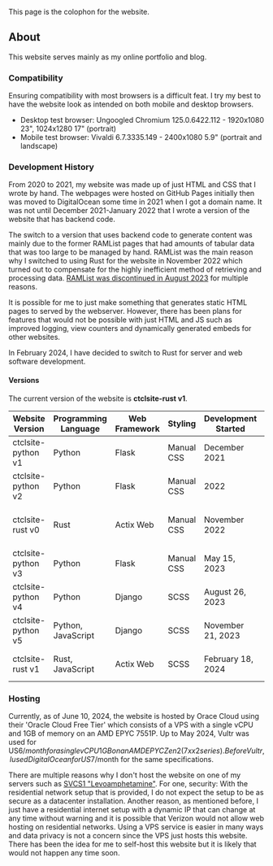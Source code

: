 This page is the colophon for the website.

## About
This website serves mainly as my online portfolio and blog. 

### Compatibility
Ensuring compatibility with most browsers is a difficult feat. I try my best to have the website look as intended on both mobile and desktop browsers.

- Desktop test browser: Ungoogled Chromium 125.0.6422.112 - 1920x1080 23", 1024x1280 17" (portrait)
- Mobile test browser: Vivaldi 6.7.3335.149 - 2400x1080 5.9" (portrait and landscape)

### Development History
From 2020 to 2021, my website was made up of just HTML and CSS that I wrote by hand. The webpages were hosted on GitHub Pages initially then was moved to DigitalOcean some time in 2021 when I got a domain name. It was not until December 2021-January 2022 that I wrote a version of the website that has backend code. 

The switch to a version that uses backend code to generate content was mainly due to the former RAMList pages that had amounts of tabular data that was too large to be managed by hand. RAMList was the main reason why I switched to using Rust for the website in November 2022 which turned out to compensate for the highly inefficient method of retrieving and processing data. [RAMList was discontinued in August 2023](../../blog/10/) for multiple reasons.

It is possible for me to just make something that generates static HTML pages to served by the webserver. However, there has been plans for features that would not be possible with just HTML and JS such as improved logging, view counters and dynamically generated embeds for other websites.

In February 2024, I have decided to switch to Rust for server and web software development.

#### Versions
The current version of the website is **ctclsite-rust v1**.


| Website Version    | Programming Language | Web Framework | Styling    | Development Started | Released          | Development System(s)                                                                                                         |
| ------------------ | -------------------- | ------------- | ---------- | ------------------- | ----------------- | ----------------------------------------------------------------------------------------------------------------------------- |
| ctclsite-python v1 | Python               | Flask         | Manual CSS | December 2021       | January 7, 2022   | [Polyethylene Terephthalate](../wbpc/#pc_pet)                                                                                 |
| ctclsite-python v2 | Python               | Flask         | Manual CSS | 2022                | 2022              | [Polyethylene Terephthalate](../wbpc/#pc_pet)                                                                                 |
| ctclsite-rust v0   | Rust                 | Actix Web     | Manual CSS | November 2022       | January 2023      | "Dichlorofluoromethane" (ThinkPad X240), [Polyethylene Terephthalate](../wbpc/#pc_pet)                                        |
| ctclsite-python v3 | Python               | Flask         | Manual CSS | May 15, 2023        | May 20, 2023      | [Polybutylene Terephthalate](../wbpc/#pc_pbt)                                                                                 |
| ctclsite-python v4 | Python               | Django        | SCSS       | August 26, 2023     | October 20, 2023  | [Polybutylene Terephthalate](../wbpc/#pc_pbt)                                                                                 |
| ctclsite-python v5 | Python, JavaScript   | Django        | SCSS       | November 21, 2023   | December 22, 2023 | [Polybutylene Terephthalate](../wbpc/#pc_pbt)                                                                                 |
| ctclsite-rust v1   | Rust, JavaScript     | Actix Web     | SCSS       | February 18, 2024   | March 3, 2024     | [Polybutylene Terephthalate](../wbpc/#pc_pbt), [Polymethylmethacrylate](../wbpc/#pc_pmma)                                     |

### Hosting
Currently, as of June 10, 2024, the website is hosted by Orace Cloud using their 'Oracle Cloud Free Tier' which consists of a VPS with a single vCPU and 1GB of memory on an AMD EPYC 7551P. Up to May 2024, Vultr was used for US$6/month for a single vCPU 1GB on an AMD EPYC Zen 2 (7xx2 series). Before Vultr, I used DigitalOcean for US$7/month for the same specifications.

There are multiple reasons why I don't host the website on one of my servers such as [SVCS1 "Levoamphetamine"](../../projects/svcs/). For one, security: With the residential network setup that is provided, I do not expect the setup to be as secure as a datacenter installation. Another reason, as mentioned before, I just have a residential internet setup with a dynamic IP that can change at any time without warning and it is possible that Verizon would not allow web hosting on residential networks. Using a VPS service is easier in many ways and data privacy is not a concern since the VPS just hosts this website. There has been the idea for me to self-host this website but it is likely that would not happen any time soon.